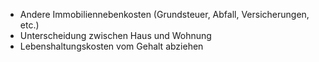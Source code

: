 - Andere Immobiliennebenkosten (Grundsteuer, Abfall, Versicherungen, etc.)
- Unterscheidung zwischen Haus und Wohnung
- Lebenshaltungskosten vom Gehalt abziehen